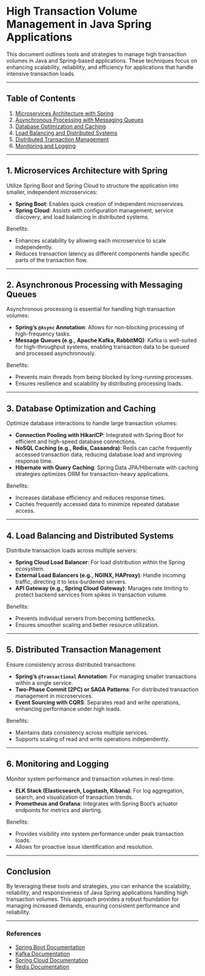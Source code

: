 # High Transaction Volume Management in Java Spring Applications

This document outlines tools and strategies to manage high transaction volumes in Java and Spring-based applications. These techniques focus on enhancing scalability, reliability, and efficiency for applications that handle intensive transaction loads.

---

## Table of Contents
1. [Microservices Architecture with Spring](#microservices-architecture-with-spring)
2. [Asynchronous Processing with Messaging Queues](#asynchronous-processing-with-messaging-queues)
3. [Database Optimization and Caching](#database-optimization-and-caching)
4. [Load Balancing and Distributed Systems](#load-balancing-and-distributed-systems)
5. [Distributed Transaction Management](#distributed-transaction-management)
6. [Monitoring and Logging](#monitoring-and-logging)

---

## 1. Microservices Architecture with Spring

Utilize Spring Boot and Spring Cloud to structure the application into smaller, independent microservices:
- **Spring Boot**: Enables quick creation of independent microservices.
- **Spring Cloud**: Assists with configuration management, service discovery, and load balancing in distributed systems.

Benefits:
- Enhances scalability by allowing each microservice to scale independently.
- Reduces transaction latency as different components handle specific parts of the transaction flow.

---

## 2. Asynchronous Processing with Messaging Queues

Asynchronous processing is essential for handling high transaction volumes:
- **Spring’s `@Async` Annotation**: Allows for non-blocking processing of high-frequency tasks.
- **Message Queues (e.g., Apache Kafka, RabbitMQ)**: Kafka is well-suited for high-throughput systems, enabling transaction data to be queued and processed asynchronously.

Benefits:
- Prevents main threads from being blocked by long-running processes.
- Ensures resilience and scalability by distributing processing loads.

---

## 3. Database Optimization and Caching

Optimize database interactions to handle large transaction volumes:
- **Connection Pooling with HikariCP**: Integrated with Spring Boot for efficient and high-speed database connections.
- **NoSQL Caching (e.g., Redis, Cassandra)**: Redis can cache frequently accessed transaction data, reducing database load and improving response time.
- **Hibernate with Query Caching**: Spring Data JPA/Hibernate with caching strategies optimizes ORM for transaction-heavy applications.

Benefits:
- Increases database efficiency and reduces response times.
- Caches frequently accessed data to minimize repeated database access.

---

## 4. Load Balancing and Distributed Systems

Distribute transaction loads across multiple servers:
- **Spring Cloud Load Balancer**: For load distribution within the Spring ecosystem.
- **External Load Balancers (e.g., NGINX, HAProxy)**: Handle incoming traffic, directing it to less-burdened servers.
- **API Gateway (e.g., Spring Cloud Gateway)**: Manages rate limiting to protect backend services from spikes in transaction volume.

Benefits:
- Prevents individual servers from becoming bottlenecks.
- Ensures smoother scaling and better resource utilization.

---

## 5. Distributed Transaction Management

Ensure consistency across distributed transactions:
- **Spring’s `@Transactional` Annotation**: For managing smaller transactions within a single service.
- **Two-Phase Commit (2PC) or SAGA Patterns**: For distributed transaction management in microservices.
- **Event Sourcing with CQRS**: Separates read and write operations, enhancing performance under high loads.

Benefits:
- Maintains data consistency across multiple services.
- Supports scaling of read and write operations independently.

---

## 6. Monitoring and Logging

Monitor system performance and transaction volumes in real-time:
- **ELK Stack (Elasticsearch, Logstash, Kibana)**: For log aggregation, search, and visualization of transaction trends.
- **Prometheus and Grafana**: Integrates with Spring Boot’s actuator endpoints for metrics and alerting.

Benefits:
- Provides visibility into system performance under peak transaction loads.
- Allows for proactive issue identification and resolution.

---

## Conclusion

By leveraging these tools and strategies, you can enhance the scalability, reliability, and responsiveness of Java Spring applications handling high transaction volumes. This approach provides a robust foundation for managing increased demands, ensuring consistent performance and reliability.

---

### References
- [Spring Boot Documentation](https://spring.io/projects/spring-boot)
- [Kafka Documentation](https://kafka.apache.org/documentation/)
- [Spring Cloud Documentation](https://spring.io/projects/spring-cloud)
- [Redis Documentation](https://redis.io/documentation)

